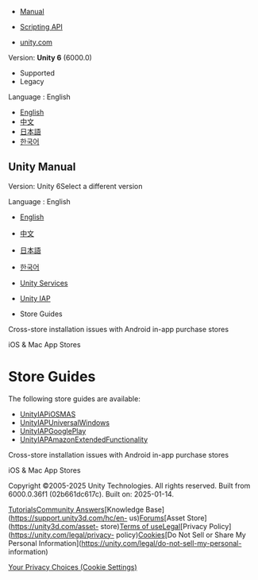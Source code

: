 [](https://docs.unity3d.com)

  * [Manual](../Manual/index.html)
  * [Scripting API](../ScriptReference/index.html)

  * [unity.com](https://unity.com/)

Version: **Unity 6** (6000.0)

  * Supported
  * Legacy

Language : English

  * [English](/Manual/UnityIAPStoreGuides.html)
  * [中文](/cn/current/Manual/UnityIAPStoreGuides.html)
  * [日本語](/ja/current/Manual/UnityIAPStoreGuides.html)
  * [한국어](/kr/current/Manual/UnityIAPStoreGuides.html)

[](https://docs.unity3d.com)

## Unity Manual

Version: Unity 6Select a different version

Language : English

  * [English](/Manual/UnityIAPStoreGuides.html)
  * [中文](/cn/current/Manual/UnityIAPStoreGuides.html)
  * [日本語](/ja/current/Manual/UnityIAPStoreGuides.html)
  * [한국어](/kr/current/Manual/UnityIAPStoreGuides.html)

  * [Unity Services](UnityServices.html)
  * [Unity IAP](UnityIAP.html)
  * Store Guides

[](UnityIAPCrossStoreInstallationIssues.html)

Cross-store installation issues with Android in-app purchase stores

[](UnityIAPiOSMAS.html)

iOS & Mac App Stores

# Store Guides

The following store guides are available:

  * [UnityIAPiOSMAS](UnityIAPiOSMAS.html)
  * [UnityIAPUniversalWindows](UnityIAPUniversalWindows.html)
  * [UnityIAPGooglePlay](UnityIAPGooglePlay.html)
  * [UnityIAPAmazonExtendedFunctionality](UnityIAPAmazonExtendedFunctionality.html)

[](UnityIAPCrossStoreInstallationIssues.html)

Cross-store installation issues with Android in-app purchase stores

[](UnityIAPiOSMAS.html)

iOS & Mac App Stores

Copyright ©2005-2025 Unity Technologies. All rights reserved. Built from
6000.0.36f1 (02b661dc617c). Built on: 2025-01-14.

[Tutorials](https://learn.unity.com/)[Community
Answers](https://answers.unity3d.com)[Knowledge
Base](https://support.unity3d.com/hc/en-
us)[Forums](https://forum.unity3d.com)[Asset Store](https://unity3d.com/asset-
store)[Terms of
use](https://docs.unity3d.com/Manual/TermsOfUse.html)[Legal](https://unity.com/legal)[Privacy
Policy](https://unity.com/legal/privacy-
policy)[Cookies](https://unity.com/legal/cookie-policy)[Do Not Sell or Share
My Personal Information](https://unity.com/legal/do-not-sell-my-personal-
information)

[Your Privacy Choices (Cookie Settings)](javascript:void\(0\);)

